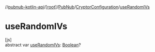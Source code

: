 //[pubnub-kotlin-api](../../../../index.md)/[[root]](../../index.md)/[PubNub](../index.md)/[CryptorConfiguration](index.md)/[useRandomIVs](use-random-i-vs.md)

# useRandomIVs

[js]\
abstract var [useRandomIVs](use-random-i-vs.md): [Boolean](https://kotlinlang.org/api/latest/jvm/stdlib/kotlin/-boolean/index.html)?
